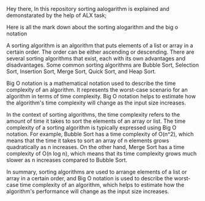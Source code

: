 Hey there,
In this repository sorting aalogarithm is explained and demonstarated by the help of ALX task;


Here is all the mark down about the sorting alogarithm  and the big o notation

A sorting algorithm is an algorithm that puts elements of a list or array in a certain order. The order can be either ascending or descending. There are several sorting algorithms that exist, each with its own advantages and disadvantages. Some common sorting algorithms are Bubble Sort, Selection Sort, Insertion Sort, Merge Sort, Quick Sort, and Heap Sort.

Big O notation is a mathematical notation used to describe the time complexity of an algorithm. It represents the worst-case scenario for an algorithm in terms of time complexity. Big O notation helps to estimate how the algorithm's time complexity will change as the input size increases.

In the context of sorting algorithms, the time complexity refers to the amount of time it takes to sort the elements of an array or list. The time complexity of a sorting algorithm is typically expressed using Big O notation. For example, Bubble Sort has a time complexity of O(n^2), which means that the time it takes to sort an array of n elements grows quadratically as n increases. On the other hand, Merge Sort has a time complexity of O(n log n), which means that its time complexity grows much slower as n increases compared to Bubble Sort.

In summary, sorting algorithms are used to arrange elements of a list or array in a certain order, and Big O notation is used to describe the worst-case time complexity of an algorithm, which helps to estimate how the algorithm's performance will change as the input size increases.

